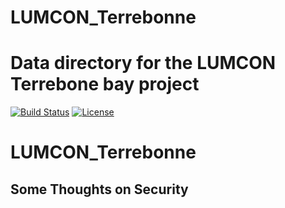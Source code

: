 # LUMCON_Terrebonne
Data directory for the LUMCON Terrebone bay project
=======
[![Build Status](https://travis-ci.org/weecology/livedat.svg?branch=master)](https://travis-ci.com/jimjunker1/TERREBONNE_workflow)
[![License](http://i.creativecommons.org/p/zero/1.0/88x31.png)](https://github.com/jimjunker1/LUMCON_Terrebonne/blob/master/LICENSE)

# LUMCON_Terrebonne

## Some Thoughts on Security